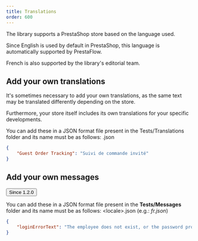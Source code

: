 ```yaml
---
title: Translations
order: 600
---
```


The library supports a PrestaShop store based on the language used.

Since English is used by default in PrestaShop, this language is automatically supported by <span class="bg-clip-text bg-gradient-to-tl from-blue-400 to-teal-600 font-semibold text-transparent">PrestaFlow</span>.

French is also supported by the library's editorial team.

## Add your own translations

It's sometimes necessary to add your own translations, as the same text may be translated differently depending on the store.

Furthermore, your store itself includes its own translations for your specific developments.

You can add these in a JSON format file present in the Tests/Translations folder and its name must be as follows: <locale>.json

```json
{
    "Guest Order Tracking": "Suivi de commande invité"
}
```

## Add your own messages

<!-- Since -->
<div class="flex items-center gap-4">
  <div class="relative inline-flex">
    <button class="rounded-md bg-slate-800 py-2 px-4 border border-transparent text-center text-sm text-white transition-all shadow-md hover:shadow-lg focus:bg-slate-700 focus:shadow-none active:bg-slate-700 hover:bg-slate-700 active:shadow-none disabled:pointer-events-none disabled:opacity-50 disabled:shadow-none" type="button">
      Since 1.2.0
    </button>
    <span class="absolute top-0.5 left-0.5 grid min-h-[12px] min-w-[12px] -translate-x-2/4 -translate-y-2/4 place-items-center rounded-full bg-purple-600 py-1 px-1 text-xs font-medium leading-none text-white content-['']"></span>
  </div>
</div>
<!-- / Since -->

You can add these in a JSON format file present in the **Tests/Messages** folder and its name must be as follows: &lt;locale&gt;.json (e.g.: *fr.json*)

```json
{
    "loginErrorText": "The employee does not exist, or the password provided is incorrect."
}
```
